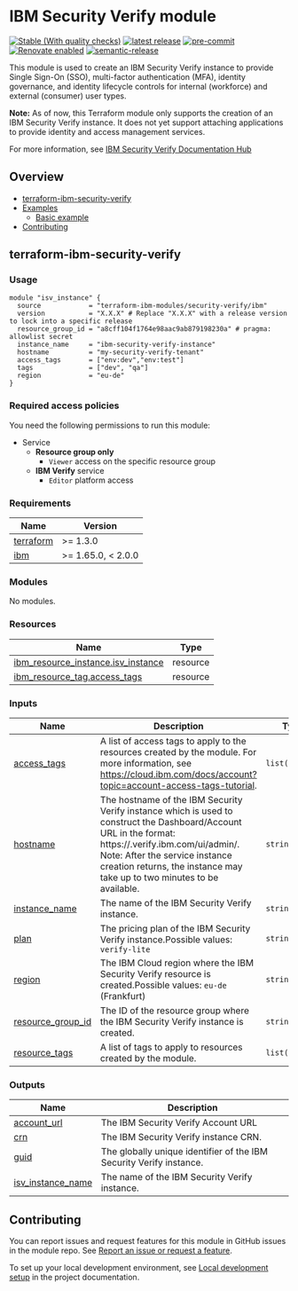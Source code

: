 <!-- Update this title with a descriptive name. Use sentence case. -->
# IBM Security Verify module

<!--
Update status and "latest release" badges:
  1. For the status options, see https://terraform-ibm-modules.github.io/documentation/#/badge-status
  2. Update the "latest release" badge to point to the correct module's repo. Replace "terraform-ibm-module-template" in two places.
-->
[![Stable (With quality checks)](https://img.shields.io/badge/Status-Stable%20(With%20quality%20checks)-green)](https://terraform-ibm-modules.github.io/documentation/#/badge-status)
[![latest release](https://img.shields.io/github/v/release/terraform-ibm-modules/terraform-ibm-security-verify?logo=GitHub&sort=semver)](https://github.com/terraform-ibm-modules/terraform-ibm-security-verify/releases/latest)
[![pre-commit](https://img.shields.io/badge/pre--commit-enabled-brightgreen?logo=pre-commit&logoColor=white)](https://github.com/pre-commit/pre-commit)
[![Renovate enabled](https://img.shields.io/badge/renovate-enabled-brightgreen.svg)](https://renovatebot.com/)
[![semantic-release](https://img.shields.io/badge/%20%20%F0%9F%93%A6%F0%9F%9A%80-semantic--release-e10079.svg)](https://github.com/semantic-release/semantic-release)

<!--
Add a description of modules in this repo.
Expand on the repo short description in the .github/settings.yml file.

For information, see "Module names and descriptions" at
https://terraform-ibm-modules.github.io/documentation/#/implementation-guidelines?id=module-names-and-descriptions
-->

This module is used to create an IBM Security Verify instance to provide Single Sign-On (SSO), multi-factor authentication (MFA), identity governance, and identity lifecycle controls for internal (workforce) and external (consumer) user types.

**Note:** As of now, this Terraform module only supports the creation of an IBM Security Verify instance. It does not yet support attaching applications to provide identity and access management services.

For more information, see [IBM Security Verify Documentation Hub](https://docs.verify.ibm.com/verify)


<!-- The following content is automatically populated by the pre-commit hook -->
<!-- BEGIN OVERVIEW HOOK -->
## Overview
* [terraform-ibm-security-verify](#terraform-ibm-security-verify)
* [Examples](./examples)
    * [Basic example](./examples/basic)
* [Contributing](#contributing)
<!-- END OVERVIEW HOOK -->


<!--
If this repo contains any reference architectures, uncomment the heading below and link to them.
(Usually in the `/reference-architectures` directory.)
See "Reference architecture" in the public documentation at
https://terraform-ibm-modules.github.io/documentation/#/implementation-guidelines?id=reference-architecture
-->
<!-- ## Reference architectures -->


<!-- Replace this heading with the name of the root level module (the repo name) -->
## terraform-ibm-security-verify

### Usage
<!--
Add an example of the use of the module in the following code block.

Use real values instead of "var.<var_name>" or other placeholder values
unless real values don't help users know what to change.
-->

```hcl
module "isv_instance" {
  source            = "terraform-ibm-modules/security-verify/ibm"
  version           = "X.X.X" # Replace "X.X.X" with a release version to lock into a specific release
  resource_group_id = "a8cff104f1764e98aac9ab879198230a" # pragma: allowlist secret
  instance_name     = "ibm-security-verify-instance"
  hostname          = "my-security-verify-tenant"
  access_tags       = ["env:dev","env:test"]
  tags              = ["dev", "qa"]
  region            = "eu-de"
}
```
### Required access policies

<!-- PERMISSIONS REQUIRED TO RUN MODULE
If this module requires permissions, uncomment the following block and update
the sample permissions, following the format.
Replace the 'Sample IBM Cloud' service and roles with applicable values.
The required information can usually be found in the services official
IBM Cloud documentation.
To view all available service permissions, you can go in the
console at Manage > Access (IAM) > Access groups and click into an existing group
(or create a new one) and in the 'Access' tab click 'Assign access'.
-->

You need the following permissions to run this module:

- Service
    - **Resource group only**
        - `Viewer` access on the specific resource group
    - **IBM Verify** service
        - `Editor` platform access

<!-- NO PERMISSIONS FOR MODULE
If no permissions are required for the module, uncomment the following
statement instead the previous block.
-->

<!-- No permissions are needed to run this module.-->


<!-- The following content is automatically populated by the pre-commit hook -->
<!-- BEGINNING OF PRE-COMMIT-TERRAFORM DOCS HOOK -->
### Requirements

| Name | Version |
|------|---------|
| <a name="requirement_terraform"></a> [terraform](#requirement\_terraform) | >= 1.3.0 |
| <a name="requirement_ibm"></a> [ibm](#requirement\_ibm) | >= 1.65.0, < 2.0.0 |

### Modules

No modules.

### Resources

| Name | Type |
|------|------|
| [ibm_resource_instance.isv_instance](https://registry.terraform.io/providers/IBM-Cloud/ibm/latest/docs/resources/resource_instance) | resource |
| [ibm_resource_tag.access_tags](https://registry.terraform.io/providers/IBM-Cloud/ibm/latest/docs/resources/resource_tag) | resource |

### Inputs

| Name | Description | Type | Default | Required |
|------|-------------|------|---------|:--------:|
| <a name="input_access_tags"></a> [access\_tags](#input\_access\_tags) | A list of access tags to apply to the resources created by the module. For more information, see https://cloud.ibm.com/docs/account?topic=account-access-tags-tutorial. | `list(string)` | `[]` | no |
| <a name="input_hostname"></a> [hostname](#input\_hostname) | The hostname of the IBM Security Verify instance which is used to construct the Dashboard/Account URL in the format: https://<hostname>.verify.ibm.com/ui/admin/. Note: After the service instance creation returns, the instance may take up to two minutes to be available. | `string` | n/a | yes |
| <a name="input_instance_name"></a> [instance\_name](#input\_instance\_name) | The name of the IBM Security Verify instance. | `string` | n/a | yes |
| <a name="input_plan"></a> [plan](#input\_plan) | The pricing plan of the IBM Security Verify instance.Possible values: `verify-lite` | `string` | `"verify-lite"` | no |
| <a name="input_region"></a> [region](#input\_region) | The IBM Cloud region where the IBM Security Verify resource is created.Possible values: `eu-de` (Frankfurt) | `string` | `"eu-de"` | no |
| <a name="input_resource_group_id"></a> [resource\_group\_id](#input\_resource\_group\_id) | The ID of the resource group where the IBM Security Verify instance is created. | `string` | n/a | yes |
| <a name="input_resource_tags"></a> [resource\_tags](#input\_resource\_tags) | A list of tags to apply to resources created by the module. | `list(string)` | `[]` | no |

### Outputs

| Name | Description |
|------|-------------|
| <a name="output_account_url"></a> [account\_url](#output\_account\_url) | The IBM Security Verify Account URL |
| <a name="output_crn"></a> [crn](#output\_crn) | The IBM Security Verify instance CRN. |
| <a name="output_guid"></a> [guid](#output\_guid) | The globally unique identifier of the IBM Security Verify instance. |
| <a name="output_isv_instance_name"></a> [isv\_instance\_name](#output\_isv\_instance\_name) | The name of the IBM Security Verify instance. |
<!-- END OF PRE-COMMIT-TERRAFORM DOCS HOOK -->

<!-- Leave this section as is so that your module has a link to local development environment set-up steps for contributors to follow -->
## Contributing

You can report issues and request features for this module in GitHub issues in the module repo. See [Report an issue or request a feature](https://github.com/terraform-ibm-modules/.github/blob/main/.github/SUPPORT.md).

To set up your local development environment, see [Local development setup](https://terraform-ibm-modules.github.io/documentation/#/local-dev-setup) in the project documentation.
